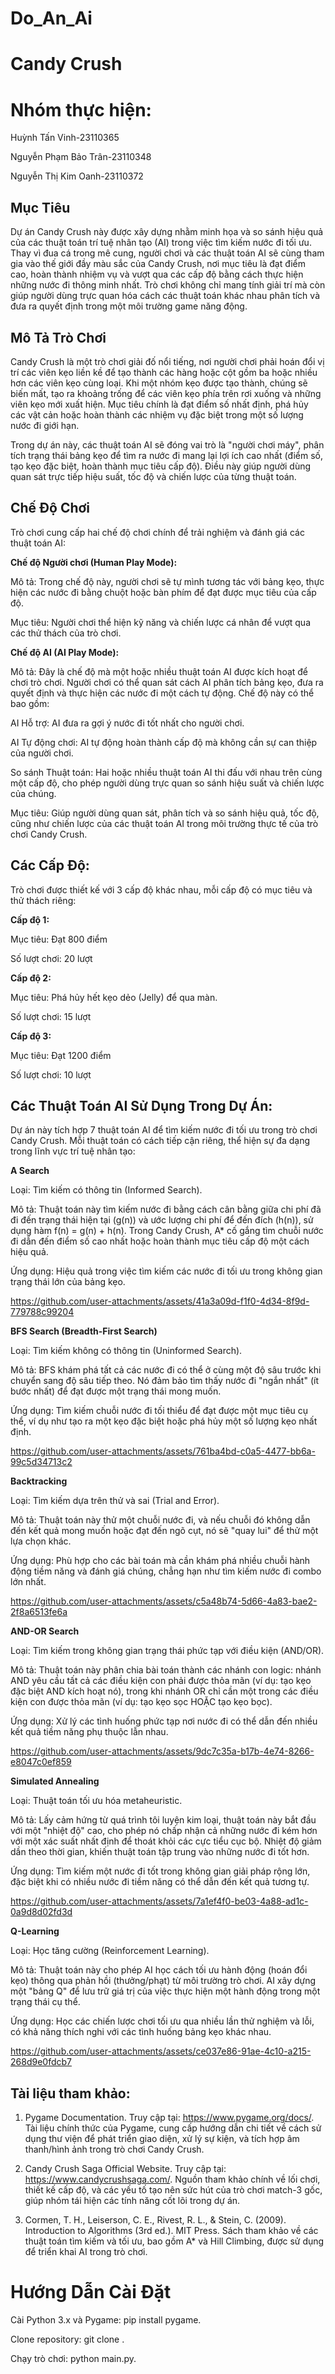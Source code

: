 # Do_An_Ai
# Candy Crush 

# Nhóm thực hiện: 
		
Huỳnh Tấn Vinh-23110365

Nguyễn Phạm Bảo Trân-23110348

Nguyễn Thị Kim Oanh-23110372
## Mục Tiêu

Dự án Candy Crush này được xây dựng nhằm minh họa và so sánh hiệu quả của các thuật toán trí tuệ nhân tạo (AI) trong việc tìm kiếm nước đi tối ưu. Thay vì đua cá trong mê cung, người chơi và các thuật toán AI sẽ cùng tham gia vào thế giới đầy màu sắc của Candy Crush, nơi mục tiêu là đạt điểm cao, hoàn thành nhiệm vụ và vượt qua các cấp độ bằng cách thực hiện những nước đi thông minh nhất. Trò chơi không chỉ mang tính giải trí mà còn giúp người dùng trực quan hóa cách các thuật toán khác nhau phân tích và đưa ra quyết định trong một môi trường game năng động.


## Mô Tả Trò Chơi

Candy Crush là một trò chơi giải đố nổi tiếng, nơi người chơi phải hoán đổi vị trí các viên kẹo liền kề để tạo thành các hàng hoặc cột gồm ba hoặc nhiều hơn các viên kẹo cùng loại. Khi một nhóm kẹo được tạo thành, chúng sẽ biến mất, tạo ra khoảng trống để các viên kẹo phía trên rơi xuống và những viên kẹo mới xuất hiện. Mục tiêu chính là đạt điểm số nhất định, phá hủy các vật cản hoặc hoàn thành các nhiệm vụ đặc biệt trong một số lượng nước đi giới hạn.


Trong dự án này, các thuật toán AI sẽ đóng vai trò là "người chơi máy", phân tích trạng thái bảng kẹo để tìm ra nước đi mang lại lợi ích cao nhất (điểm số, tạo kẹo đặc biệt, hoàn thành mục tiêu cấp độ). Điều này giúp người dùng quan sát trực tiếp hiệu suất, tốc độ và chiến lược của từng thuật toán.


## Chế Độ Chơi

Trò chơi cung cấp hai chế độ chơi chính để trải nghiệm và đánh giá các thuật toán AI:


**Chế độ Người chơi (Human Play Mode):**

Mô tả: Trong chế độ này, người chơi sẽ tự mình tương tác với bảng kẹo, thực hiện các nước đi bằng chuột hoặc bàn phím để đạt được mục tiêu của cấp độ.

Mục tiêu: Người chơi thể hiện kỹ năng và chiến lược cá nhân để vượt qua các thử thách của trò chơi.


**Chế độ AI (AI Play Mode):**

Mô tả: Đây là chế độ mà một hoặc nhiều thuật toán AI được kích hoạt để chơi trò chơi. Người chơi có thể quan sát cách AI phân tích bảng kẹo, đưa ra quyết định và thực hiện các nước đi một cách tự động. Chế độ này có thể bao gồm:

AI Hỗ trợ: AI đưa ra gợi ý nước đi tốt nhất cho người chơi.

AI Tự động chơi: AI tự động hoàn thành cấp độ mà không cần sự can thiệp của người chơi.

So sánh Thuật toán: Hai hoặc nhiều thuật toán AI thi đấu với nhau trên cùng một cấp độ, cho phép người dùng trực quan so sánh hiệu suất và chiến lược của chúng.

Mục tiêu: Giúp người dùng quan sát, phân tích và so sánh hiệu quả, tốc độ, cũng như chiến lược của các thuật toán AI trong môi trường thực tế của trò chơi Candy Crush.

## Các Cấp Độ: 
Trò chơi được thiết kế với 3 cấp độ khác nhau, mỗi cấp độ có mục tiêu và thử thách riêng:

**Cấp độ 1:**

Mục tiêu: Đạt 800 điểm

Số lượt chơi: 20 lượt

**Cấp độ 2:**

Mục tiêu: Phá hủy hết kẹo dẻo (Jelly) để qua màn.

Số lượt chơi: 15 lượt

**Cấp độ 3:**

Mục tiêu: Đạt 1200 điểm

Số lượt chơi: 10 lượt


## Các Thuật Toán AI Sử Dụng Trong Dự Án: 
Dự án này tích hợp 7 thuật toán AI để tìm kiếm nước đi tối ưu trong trò chơi Candy Crush. Mỗi thuật toán có cách tiếp cận riêng, thể hiện sự đa dạng trong lĩnh vực trí tuệ nhân tạo:


****A** Search**

Loại: Tìm kiếm có thông tin (Informed Search).

Mô tả: Thuật toán này tìm kiếm nước đi bằng cách cân bằng giữa chi phí đã đi đến trạng thái hiện tại (g(n)) và ước lượng chi phí để đến đích (h(n)), sử dụng hàm f(n) = g(n) + h(n). Trong Candy Crush, A* cố gắng tìm chuỗi nước đi dẫn đến điểm số cao nhất hoặc hoàn thành mục tiêu cấp độ một cách hiệu quả.

Ứng dụng: Hiệu quả trong việc tìm kiếm các nước đi tối ưu trong không gian trạng thái lớn của bảng kẹo.

https://github.com/user-attachments/assets/41a3a09d-f1f0-4d34-8f9d-779788c99204


**BFS Search (Breadth-First Search)**

Loại: Tìm kiếm không có thông tin (Uninformed Search).

Mô tả: BFS khám phá tất cả các nước đi có thể ở cùng một độ sâu trước khi chuyển sang độ sâu tiếp theo. Nó đảm bảo tìm thấy nước đi "ngắn nhất" (ít bước nhất) để đạt được một trạng thái mong muốn.

Ứng dụng: Tìm kiếm chuỗi nước đi tối thiểu để đạt được một mục tiêu cụ thể, ví dụ như tạo ra một kẹo đặc biệt hoặc phá hủy một số lượng kẹo nhất định.

https://github.com/user-attachments/assets/761ba4bd-c0a5-4477-bb6a-99c5d34713c2


**Backtracking**

Loại: Tìm kiếm dựa trên thử và sai (Trial and Error).

Mô tả: Thuật toán này thử một chuỗi nước đi, và nếu chuỗi đó không dẫn đến kết quả mong muốn hoặc đạt đến ngõ cụt, nó sẽ "quay lui" để thử một lựa chọn khác.

Ứng dụng: Phù hợp cho các bài toán mà cần khám phá nhiều chuỗi hành động tiềm năng và đánh giá chúng, chẳng hạn như tìm kiếm nước đi combo lớn nhất.

https://github.com/user-attachments/assets/c5a48b74-5d66-4a83-bae2-2f8a6513fe6a


**AND-OR Search**

Loại: Tìm kiếm trong không gian trạng thái phức tạp với điều kiện (AND/OR).

Mô tả: Thuật toán này phân chia bài toán thành các nhánh con logic: nhánh AND yêu cầu tất cả các điều kiện con phải được thỏa mãn (ví dụ: tạo kẹo đặc biệt AND kích hoạt nó), trong khi nhánh OR chỉ cần một trong các điều kiện con được thỏa mãn (ví dụ: tạo kẹo sọc HOẶC tạo kẹo bọc).

Ứng dụng: Xử lý các tình huống phức tạp nơi nước đi có thể dẫn đến nhiều kết quả tiềm năng phụ thuộc lẫn nhau.

https://github.com/user-attachments/assets/9dc7c35a-b17b-4e74-8266-e8047c0ef859


**Simulated Annealing**

Loại: Thuật toán tối ưu hóa metaheuristic.

Mô tả: Lấy cảm hứng từ quá trình tôi luyện kim loại, thuật toán này bắt đầu với một "nhiệt độ" cao, cho phép nó chấp nhận cả những nước đi kém hơn với một xác suất nhất định để thoát khỏi các cực tiểu cục bộ. Nhiệt độ giảm dần theo thời gian, khiến thuật toán tập trung vào những nước đi tốt hơn.

Ứng dụng: Tìm kiếm một nước đi tốt trong không gian giải pháp rộng lớn, đặc biệt khi có nhiều nước đi tiềm năng có thể dẫn đến kết quả tương tự.

https://github.com/user-attachments/assets/7a1ef4f0-be03-4a88-ad1c-0a9d8d02fd3d

**Q-Learning**

Loại: Học tăng cường (Reinforcement Learning).

Mô tả: Thuật toán này cho phép AI học cách tối ưu hành động (hoán đổi kẹo) thông qua phản hồi (thưởng/phạt) từ môi trường trò chơi. AI xây dựng một "bảng Q" để lưu trữ giá trị của việc thực hiện một hành động trong một trạng thái cụ thể.

Ứng dụng: Học các chiến lược chơi tối ưu qua nhiều lần thử nghiệm và lỗi, có khả năng thích nghi với các tình huống bảng kẹo khác nhau.

https://github.com/user-attachments/assets/ce037e86-91ae-4c10-a215-268d9e0fdcb7

## Tài liệu tham khảo:

1.	Pygame Documentation. Truy cập tại: https://www.pygame.org/docs/. Tài liệu chính thức của Pygame, cung cấp hướng dẫn chi tiết về cách sử dụng thư viện để phát triển giao diện, xử lý sự kiện, và tích hợp âm thanh/hình ảnh trong trò chơi Candy Crush. 

2.	Candy Crush Saga Official Website. Truy cập tại: https://www.candycrushsaga.com/. Nguồn tham khảo chính về lối chơi, thiết kế cấp độ, và các yếu tố tạo nên sức hút của trò chơi match-3 gốc, giúp nhóm tái hiện các tính năng cốt lõi trong dự án. 

3.	Cormen, T. H., Leiserson, C. E., Rivest, R. L., & Stein, C. (2009). Introduction to Algorithms (3rd ed.). MIT Press. Sách tham khảo về các thuật toán tìm kiếm và tối ưu, bao gồm A* và Hill Climbing, được sử dụng để triển khai AI trong trò chơi. 

# Hướng Dẫn Cài Đặt
Cài Python 3.x và Pygame: pip install pygame.

Clone repository: git clone <repo-url>.

Chạy trò chơi: python main.py.
